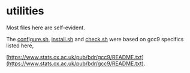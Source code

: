 # utilities

Most files here are self-evident.

The [configure.sh](configure.sh), [install.sh](install.sh) and [check.sh](check.sh) were based on gcc9 specifics listed here,

[https://www.stats.ox.ac.uk/pub/bdr/gcc9/README.txt](https://www.stats.ox.ac.uk/pub/bdr/gcc9/README.txt).
